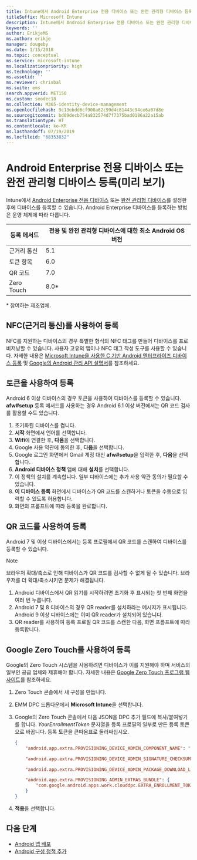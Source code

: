 ```yaml
---
title: Intune에서 Android Enterprise 전용 디바이스 또는 완전 관리형 디바이스 등록
titleSuffix: Microsoft Intune
description: Intune에서 Android Enterprise 전용 디바이스 또는 완전 관리형 디바이스를 등록하는 방법을 알아봅니다.
keywords: ''
author: ErikjeMS
ms.author: erikje
manager: dougeby
ms.date: 1/15/2018
ms.topic: conceptual
ms.service: microsoft-intune
ms.localizationpriority: high
ms.technology: ''
ms.assetid: ''
ms.reviewer: chrisbal
ms.suite: ems
search.appverid: MET150
ms.custom: seodec18
ms.collection: M365-identity-device-management
ms.openlocfilehash: 9c13ebdd6cf908a62c99d4c81443c94ce6a07d8e
ms.sourcegitcommit: bd09decb754a832574d7f7375bad0186a22a15ab
ms.translationtype: HT
ms.contentlocale: ko-KR
ms.lasthandoff: 07/19/2019
ms.locfileid: "68353832"
---
```

# <a name="enroll-your-android-enterprise-dedicated-devices-or-fully-managed-devices-preview"></a>Android Enterprise 전용 디바이스 또는 완전 관리형 디바이스 등록(미리 보기)

Intune에서 [Android Enterprise 전용 디바이스](android-kiosk-enroll.md) 또는 [완전 관리형 디바이스](android-fully-managed-enroll.md)를 설정한 후에 디바이스를 등록할 수 있습니다. Android Enterprise 디바이스를 등록하는 방법은 운영 체제에 따라 다릅니다.

| 등록 메서드 | 전용 및 완전 관리형 디바이스에 대한 최소 Android OS 버전 |
| ----- | ----- |
| 근거리 통신 | 5.1 |
| 토큰 항목 | 6.0 |
| QR 코드 | 7.0 |
| Zero Touch  | 8.0\* |

\* 참여하는 제조업체.

## <a name="enroll-by-using-near-field-communication-nfc"></a>NFC(근거리 통신)를 사용하여 등록

NFC를 지원하는 디바이스의 경우 특별한 형식의 NFC 태그를 만들어 디바이스를 프로비저닝할 수 있습니다. 사용자 고유의 앱이나 NFC 태그 작성 도구를 사용할 수 있습니다. 자세한 내용은 [Microsoft Intune을 사용한 C 기반 Android 엔터프라이즈 디바이스 등록](https://blogs.technet.microsoft.com/cbernier/2018/10/15/nfc-based-android-enterprise-device-enrollment-with-microsoft-intune/) 및 [Google의 Android 관리 API 설명서](https://developers.google.com/android/management/provision-device#nfc_method)를 참조하세요.

## <a name="enroll-by-using-a-token"></a>토큰을 사용하여 등록

Android 6 이상 디바이스의 경우 토큰을 사용하여 디바이스를 등록할 수 있습니다. **afw#setup** 등록 메서드를 사용하는 경우 Android 6.1 이상 버전에서는 QR 코드 검사를 활용할 수도 있습니다.

1. 초기화된 디바이스를 켭니다.
2. **시작** 화면에서 언어를 선택합니다.
3. **Wifi**에 연결한 후, **다음**을 선택합니다.
4. Google 사용 약관에 동의한 후, **다음**을 선택합니다.
5. Google 로그인 화면에서 Gmail 계정 대신 **afw#setup**을 입력한 후, **다음**을 선택합니다.
6. **Android 디바이스 정책** 앱에 대해 **설치**를 선택합니다.
7. 이 정책의 설치를 계속합니다.  일부 디바이스에는 추가 사용 약관 동의가 필요할 수 있습니다.
8. **이 디바이스 등록** 화면에서 디바이스가 QR 코드를 스캔하거나 토큰을 수동으로 입력할 수 있도록 허용합니다.
9. 화면의 프롬프트에 따라 등록을 완료합니다.

## <a name="enroll-by-using-a-qr-code"></a>QR 코드를 사용하여 등록

Android 7 및 이상 디바이스에서는 등록 프로필에서 QR 코드를 스캔하여 디바이스를 등록할 수 있습니다.

> [!Note]
> 브라우저 확대/축소로 인해 디바이스가 QR 코드를 검사할 수 없게 될 수 있습니다. 브라우저를 더 확대/축소시키면 문제가 해결됩니다.

1. Android 디바이스에서 QR 읽기를 시작하려면 초기화 후 표시되는 첫 번째 화면을 여러 번 누릅니다.
2. Android 7 및 8 디바이스의 경우 QR reader를 설치하라는 메시지가 표시됩니다. Android 9 이상 디바이스에는 이미 QR reader가 설치되어 있습니다.
3. QR reader를 사용하여 등록 프로필 QR 코드를 스캔한 다음, 화면 프롬프트에 따라 등록합니다.

## <a name="enroll-by-using-google-zero-touch"></a>Google Zero Touch를 사용하여 등록

Google의 Zero Touch 시스템을 사용하려면 디바이스가 이를 지원해야 하며 서비스의 일부인 공급 업체와 제휴해야 합니다.  자세한 내용은 [Google Zero Touch 프로그램 웹 사이트](https://www.android.com/enterprise/management/zero-touch/)를 참조하세요.

1. Zero Touch 콘솔에서 새 구성을 만듭니다.
2. EMM DPC 드롭다운에서 **Microsoft Intune**을 선택합니다.
3. Google의 Zero Touch 콘솔에서 다음 JSON을 DPC 추가 필드에 복사/붙여넣기를 합니다. *YourEnrollmentToken* 문자열을 등록 프로필의 일부로 만든 등록 토큰으로 바꿉니다. 등록 토큰을 큰따옴표로 둘러싸십시오.

    ```json
    {
        "android.app.extra.PROVISIONING_DEVICE_ADMIN_COMPONENT_NAME": "com.google.android.apps.work.clouddpc/.receivers.CloudDeviceAdminReceiver",

        "android.app.extra.PROVISIONING_DEVICE_ADMIN_SIGNATURE_CHECKSUM": "I5YvS0O5hXY46mb01BlRjq4oJJGs2kuUcHvVkAPEXlg",

        "android.app.extra.PROVISIONING_DEVICE_ADMIN_PACKAGE_DOWNLOAD_LOCATION": "https://play.google.com/managed/downloadManagingApp?identifier=setup",

        "android.app.extra.PROVISIONING_ADMIN_EXTRAS_BUNDLE": {
            "com.google.android.apps.work.clouddpc.EXTRA_ENROLLMENT_TOKEN": "YourEnrollmentToken"
        }
    }
    ```

4. **적용**을 선택합니다.


## <a name="next-steps"></a>다음 단계
- [Android 앱 배포](apps-deploy.md)
- [Android 구성 정책 추가](device-profiles.md)

